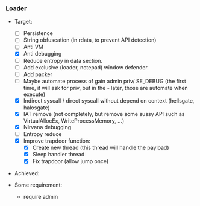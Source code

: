 ### Loader
-   Target:
    -   [ ] Persistence
    -   [ ] String obfuscation (in rdata, to prevent API detection)
    -   [ ] Anti VM
    -   [x] Anti debugging
    -   [ ] Reduce entropy in data section.
    -   [ ] Add exclusive (loader, notepad) window defender.
    -   [ ] Add packer
    -   [ ] Maybe automate process of gain admin priv/ SE_DEBUG (the first time, it will ask for priv, but in the - later, those are automate when execute)
    -   [x] Indirect syscall / direct syscall without depend on context (hellsgate, halosgate)
    -   [x] IAT remove (not completely, but remove some sussy API such as VirtualAllocEx, WriteProcessMemory, ...)
    -   [x] Nirvana debugging
    -   [ ] Entropy reduce
    -   [x] Improve trapdoor function:
        -   [x] Create new thread (this thread will handle the payload)
        -   [x] Sleep handler thread
        -   [x] Fix trapdoor (allow jump once)

-   Achieved:

-   Some requirement:
    -   require admin